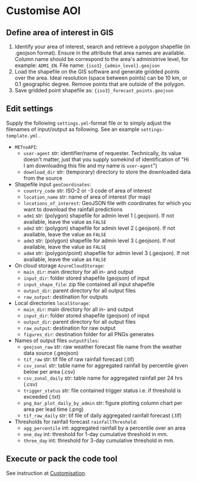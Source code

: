 
# Customise AOI

## Define area of interest in GIS

1. Identify your area of interest, search and retrieve a polygon shapefile (in .geojson format). Ensure in the attribute that area names are available. Column name should be correspond to the area's administrive level, for example: `ADM1_EN`. File name: `{iso3}_{admin_level}.geojson`
2. Load the shapefile on the GIS software and generate gridded points over the area. Ideal resolution (space between points) can be  10 km, or 0.1 geographic degree. Remove points that are outside of the polygon.
3. Save gridded point shapefile as: `{iso3}_forecast_points.geojson`

## Edit settings 
Supply the following `settings.yml`-format file or to simply adjust the filenames of input/output as following. See an example `settings-template.yml` .

  - `METnoAPI`:
    - `user-agent` str: identifier/name of requester. Technically, its value doesn't matter, just that you supply somekind of identification of "Hi I am downloading this file and my name is `user-agent`")
    - `download_dir` str: (temporary) directory to store the downloaded data from the source 
  - Shapefile input `geoCoordinates`:
    - `country_code` str: ISO-2 or -3 code of area of interest
    - `location_name` str: name of area of interest (for map)
    - `locations_of_interest`: GeoJSON file with coordinates for which you want to download the rainfall predictions 
    - `adm1` str: (polygon) shapefile for admin level 1 (.geojson). If not available, leave the value as `FALSE`
    - `adm2` str: (polygon) shapefile for admin level 2 (.geojson). If not available, leave the value as `FALSE`
    - `adm3` str: (polygon) shapefile for admin level 3 (.geojson). If not available, leave the value as `FALSE`
    - `adm4` str: (polygon/point) shapefile for admin level 3 (.geojson). If not available, leave the value as `FALSE`
  - On cloud storage `AzureCloudStorage`:
    - `main_dir`: main directory for all in- and output
    - `input_dir`: folder stored shapefile (geojson) of input
    - `input_shape_file`: zip file contained all input shapefile
    - `output_dir`: parent directory for all output files
    - `raw_output`: destination for outputs
  - Local directories `localStorage`:
    - `main_dir`: main directory for all in- and output
    - `input_dir`: folder stored shapefile (geojson) of input
    - `output_dir`: parent directory for all output files
    - `raw_output`: destination for raw output
    - `figures_dir`: destination folder for all PNGs generates 
  - Names of output files `outputFiles`: 
    - `geojson_raw` str: raw weather forecast file name from the weather data source (.geojson)
    - `tif_raw` str: tif file of raw rainfall forecast (.tif)
    - `csv_zonal` str: table name for aggregated rainfall by percentile given below per area (.csv)
    - `csv_zonal_daily` str: table name for aggregated rainfall per 24 hrs (.csv)
    - `trigger_status` str: file contained trigger status i.e. if threshold is exceeded (.txt)
    - `png_bar_plot_daily_by_admin` str: figure plotting column chart per area per lead time (.png)
    - `tif_raw_daily` str: tif file of daily aggregated rainfall forecast (.tif)
  - Thresholds for rainfall forecast `rainfallThreshold`: 
    - `agg_percentile` int: aggregated rainfall by a percentile over an area
    - `one_day` int: threshold for 1-day cumulative threshold in mm.
    - `three_day` int: threshold for 3-day cumulative threshold in mm.

## Execute or pack the code tool
See instruction at [Customisation](./customisation.md).




